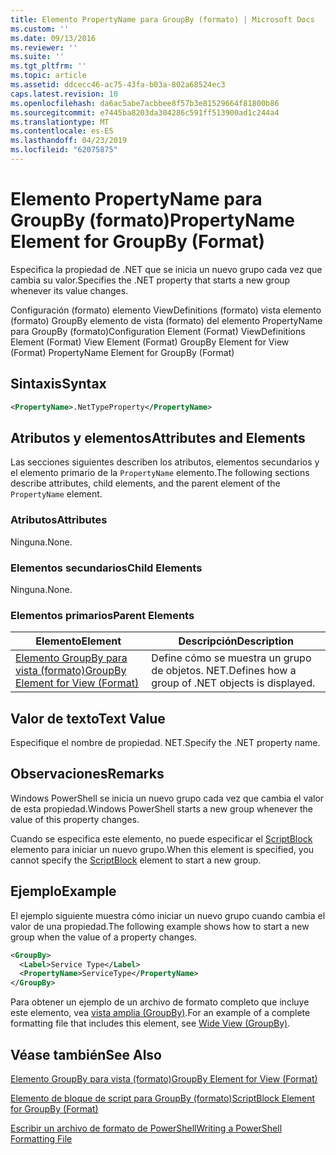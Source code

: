 ```yaml
---
title: Elemento PropertyName para GroupBy (formato) | Microsoft Docs
ms.custom: ''
ms.date: 09/13/2016
ms.reviewer: ''
ms.suite: ''
ms.tgt_pltfrm: ''
ms.topic: article
ms.assetid: ddcecc46-ac75-43fa-b03a-802a68524ec3
caps.latest.revision: 10
ms.openlocfilehash: da6ac5abe7acbbee8f57b3e81529664f81800b86
ms.sourcegitcommit: e7445ba8203da304286c591ff513900ad1c244a4
ms.translationtype: MT
ms.contentlocale: es-ES
ms.lasthandoff: 04/23/2019
ms.locfileid: "62075875"
---
```

# <a name="propertyname-element-for-groupby-format"></a><span data-ttu-id="ec7e7-102">Elemento PropertyName para GroupBy (formato)</span><span class="sxs-lookup"><span data-stu-id="ec7e7-102">PropertyName Element for GroupBy (Format)</span></span>

<span data-ttu-id="ec7e7-103">Especifica la propiedad de .NET que se inicia un nuevo grupo cada vez que cambia su valor.</span><span class="sxs-lookup"><span data-stu-id="ec7e7-103">Specifies the .NET property that starts a new group whenever its value changes.</span></span>

<span data-ttu-id="ec7e7-104">Configuración (formato) elemento ViewDefinitions (formato) vista elemento (formato) GroupBy elemento de vista (formato) del elemento PropertyName para GroupBy (formato)</span><span class="sxs-lookup"><span data-stu-id="ec7e7-104">Configuration Element (Format) ViewDefinitions Element (Format) View Element (Format) GroupBy Element for View (Format) PropertyName Element for GroupBy (Format)</span></span>

## <a name="syntax"></a><span data-ttu-id="ec7e7-105">Sintaxis</span><span class="sxs-lookup"><span data-stu-id="ec7e7-105">Syntax</span></span>

```xml
<PropertyName>.NetTypeProperty</PropertyName>
```

## <a name="attributes-and-elements"></a><span data-ttu-id="ec7e7-106">Atributos y elementos</span><span class="sxs-lookup"><span data-stu-id="ec7e7-106">Attributes and Elements</span></span>

<span data-ttu-id="ec7e7-107">Las secciones siguientes describen los atributos, elementos secundarios y el elemento primario de la `PropertyName` elemento.</span><span class="sxs-lookup"><span data-stu-id="ec7e7-107">The following sections describe attributes, child elements, and the parent element of the `PropertyName` element.</span></span>

### <a name="attributes"></a><span data-ttu-id="ec7e7-108">Atributos</span><span class="sxs-lookup"><span data-stu-id="ec7e7-108">Attributes</span></span>

<span data-ttu-id="ec7e7-109">Ninguna.</span><span class="sxs-lookup"><span data-stu-id="ec7e7-109">None.</span></span>

### <a name="child-elements"></a><span data-ttu-id="ec7e7-110">Elementos secundarios</span><span class="sxs-lookup"><span data-stu-id="ec7e7-110">Child Elements</span></span>

<span data-ttu-id="ec7e7-111">Ninguna.</span><span class="sxs-lookup"><span data-stu-id="ec7e7-111">None.</span></span>

### <a name="parent-elements"></a><span data-ttu-id="ec7e7-112">Elementos primarios</span><span class="sxs-lookup"><span data-stu-id="ec7e7-112">Parent Elements</span></span>

|<span data-ttu-id="ec7e7-113">Elemento</span><span class="sxs-lookup"><span data-stu-id="ec7e7-113">Element</span></span>|<span data-ttu-id="ec7e7-114">Descripción</span><span class="sxs-lookup"><span data-stu-id="ec7e7-114">Description</span></span>|
|-------------|-----------------|
|[<span data-ttu-id="ec7e7-115">Elemento GroupBy para vista (formato)</span><span class="sxs-lookup"><span data-stu-id="ec7e7-115">GroupBy Element for View (Format)</span></span>](./groupby-element-for-view-format.md)|<span data-ttu-id="ec7e7-116">Define cómo se muestra un grupo de objetos. NET.</span><span class="sxs-lookup"><span data-stu-id="ec7e7-116">Defines how a group of .NET objects is displayed.</span></span>|

## <a name="text-value"></a><span data-ttu-id="ec7e7-117">Valor de texto</span><span class="sxs-lookup"><span data-stu-id="ec7e7-117">Text Value</span></span>

<span data-ttu-id="ec7e7-118">Especifique el nombre de propiedad. NET.</span><span class="sxs-lookup"><span data-stu-id="ec7e7-118">Specify the .NET property name.</span></span>

## <a name="remarks"></a><span data-ttu-id="ec7e7-119">Observaciones</span><span class="sxs-lookup"><span data-stu-id="ec7e7-119">Remarks</span></span>

<span data-ttu-id="ec7e7-120">Windows PowerShell se inicia un nuevo grupo cada vez que cambia el valor de esta propiedad.</span><span class="sxs-lookup"><span data-stu-id="ec7e7-120">Windows PowerShell starts a new group whenever the value of this property changes.</span></span>

<span data-ttu-id="ec7e7-121">Cuando se especifica este elemento, no puede especificar el [ScriptBlock](./scriptblock-element-for-groupby-format.md) elemento para iniciar un nuevo grupo.</span><span class="sxs-lookup"><span data-stu-id="ec7e7-121">When this element is specified, you cannot specify the [ScriptBlock](./scriptblock-element-for-groupby-format.md) element to start a new group.</span></span>

## <a name="example"></a><span data-ttu-id="ec7e7-122">Ejemplo</span><span class="sxs-lookup"><span data-stu-id="ec7e7-122">Example</span></span>

<span data-ttu-id="ec7e7-123">El ejemplo siguiente muestra cómo iniciar un nuevo grupo cuando cambia el valor de una propiedad.</span><span class="sxs-lookup"><span data-stu-id="ec7e7-123">The following example shows how to start a new group when the value of a property changes.</span></span>

```xml
<GroupBy>
  <Label>Service Type</Label>
  <PropertyName>ServiceType</PropertyName>
</GroupBy>

```

<span data-ttu-id="ec7e7-124">Para obtener un ejemplo de un archivo de formato completo que incluye este elemento, vea [vista amplia (GroupBy)](./wide-view-groupby.md).</span><span class="sxs-lookup"><span data-stu-id="ec7e7-124">For an example of a complete formatting file that includes this element, see [Wide View (GroupBy)](./wide-view-groupby.md).</span></span>

## <a name="see-also"></a><span data-ttu-id="ec7e7-125">Véase también</span><span class="sxs-lookup"><span data-stu-id="ec7e7-125">See Also</span></span>

[<span data-ttu-id="ec7e7-126">Elemento GroupBy para vista (formato)</span><span class="sxs-lookup"><span data-stu-id="ec7e7-126">GroupBy Element for View (Format)</span></span>](./groupby-element-for-view-format.md)

[<span data-ttu-id="ec7e7-127">Elemento de bloque de script para GroupBy (formato)</span><span class="sxs-lookup"><span data-stu-id="ec7e7-127">ScriptBlock Element for GroupBy (Format)</span></span>](./scriptblock-element-for-groupby-format.md)

[<span data-ttu-id="ec7e7-128">Escribir un archivo de formato de PowerShell</span><span class="sxs-lookup"><span data-stu-id="ec7e7-128">Writing a PowerShell Formatting File</span></span>](./writing-a-powershell-formatting-file.md)

